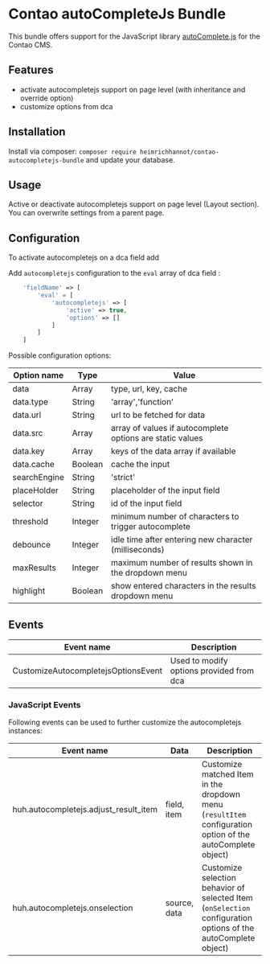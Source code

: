 # Contao autoCompleteJs Bundle

This bundle offers support for the JavaScript library [autoComplete.js](https://github.com/TarekRaafat/autoComplete.js) for the Contao CMS.

## Features

- activate autocompletejs support on page level (with inheritance and override option)
- customize options from dca

## Installation

Install via composer: `composer require heimrichhannot/contao-autocompletejs-bundle` and update your database.

## Usage

Active or deactivate autocompletejs support on page level (Layout section). You can overwrite settings from a parent page.

## Configuration
To activate autocompletejs on a dca field add  

Add `autocompletejs` configuration to the `eval` array of dca field :
```php
    'fieldName' => [
        'eval' = [
            'autocompletejs' => [ 
                'active' => true,
                'options' => []
            ]
        ]
    ]
```

Possible configuration options:

Option name|Type|Value
---|----|---
data|Array|type, url, key, cache
data.type|String|'array','function'
data.url|String|url to be fetched for data
data.src|Array|array of values if autocomplete options are static values
data.key|Array|keys of the data array if available
data.cache|Boolean|cache the input
searchEngine|String|'strict'
placeHolder|String|placeholder of the input field
selector|String|id of the input field
threshold|Integer|minimum number of characters to trigger autocomplete
debounce|Integer|idle time after entering new character (milliseconds) 
maxResults|Integer|maximum number of results shown in the dropdown menu
highlight|Boolean|show entered characters in the results dropdown menu

## Events
Event name | Description
---|---
CustomizeAutocompletejsOptionsEvent | Used to modify options provided from dca

### JavaScript Events
Following events can be used to further customize the autocompletejs instances: 

Event name | Data | Description
---------- | ---- | -----------
huh.autocompletejs.adjust_result_item | field, item | Customize matched Item in the dropdown menu (`resultItem` configuration option of the autoComplete object)
huh.autocompletejs.onselection | source, data | Customize selection behavior of selected Item (`onSelection` configuration options of the autoComplete object)
